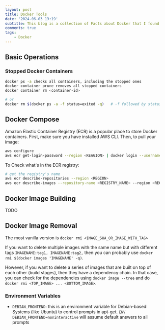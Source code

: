```yaml
---
layout: post
title: Docker Tools
date: '2024-06-03 13:19'
subtitle: This blog is a collection of Facts about Docker that I found useful
comments: true
tags:
    - Docker
---
```


## Basic Operations

### Stopped Docker Containers

```bash
docker ps -a checks all containers, including the stopped ones
docker container prune removes all stopped containers
docker container rm <container-id>

# or
docker rm $(docker ps -a -f status=exited -q)   # -f followed by status
```

## Docker Compose

Amazon Elastic Container Registry (ECR) is a popular place to store Docker containers. First, make sure you have installed AWS CLI. Then, to pull your image:

```bash
aws configure
aws ecr get-login-password --region <REAGION> | docker login --username AWS --password-stdin <ECR_IMAGE_PATH>
```

To Check what's in the ECR registry:

```bash
# get the registry's name
aws ecr describe-repositories --region <REGION>
aws ecr describe-images --repository-name <REGISTRY_NAME> --region <REGION>
```

## Docker Image Building

TODO

## Docker Image Removal

The most vanilla version is `docker rmi <IMAGE_SHA_OR_IMAGE_WITH_TAG>`

If you want to delete multiple images with the same name but with different tags `IMAGENAME:tag1, IMAGENAME:tag2,` then you can probably use `docker rmi $(docker images 'IMAGENAME' -q)`.

However, if you want to delete a series of images that are built on top of each other (build stages), then they have a dependency chain. In that case, you can check for the dependencies using `docker image --tree` and do `docker rmi <TOP_IMAGE> ... <BOTTOM_IMAGE>`.

### Environment Variables

- `DEBIAN_FRONTEND`: this is an environment variable for Debian-based Systems (like Ubuntu) to control prompts in apt-get. `ENV DEBIAN_FRONTEND=noninteractive` will assume default answers to all prompts
